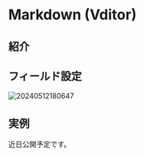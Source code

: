 # Markdown (Vditor)

## 紹介

## フィールド設定

![20240512180647](https://static-docs.nocobase.com/20240512180647.png)

## 実例

近日公開予定です。

